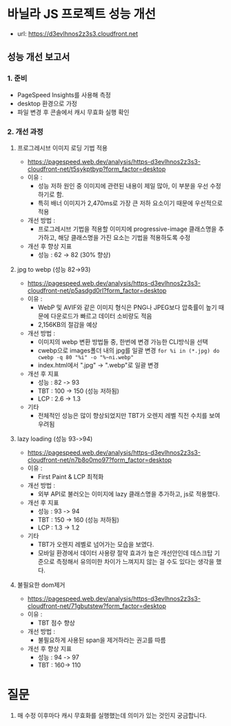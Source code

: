 # 바닐라 JS 프로젝트 성능 개선

- url: https://d3evlhnos2z3s3.cloudfront.net

## 성능 개선 보고서

### 1. 준비

- PageSpeed Insights를 사용해 측정
- desktop 환경으로 가정
- 파일 변경 후 콘솔에서 캐시 무효화 실행 확인

### 2. 개선 과정

1. 프로그레시브 이미지 로딩 기법 적용

   - https://pagespeed.web.dev/analysis/https-d3evlhnos2z3s3-cloudfront-net/t5sykptbyp?form_factor=desktop
   - 이유 :
     - 성능 저하 원인 중 이미지에 관련된 내용이 제일 많아, 이 부분을 우선 수정하기로 함.
     - 특히 배너 이미지가 2,470ms로 가장 큰 저하 요소이기 때문에 우선적으로 적용
   - 개선 방법 :
     - 프로그레시브 기법을 적용할 이미지에 progressive-image 클래스명을 추가하고, 해당 클래스명을 가진 요소는 기법을 적용하도록 수정
   - 개선 후 향상 지표
     - 성능 : 62 → 82 (30% 향상)

2. jpg to webp (성능 82→93)

   - https://pagespeed.web.dev/analysis/https-d3evlhnos2z3s3-cloudfront-net/p5asdgd0rl?form_factor=desktop
   - 이유 :
     - WebP 및 AVIF와 같은 이미지 형식은 PNG나 JPEG보다 압축률이 높기 때문에 다운로드가 빠르고 데이터 소비량도 적음
     - 2,156KB의 절감을 예상
   - 개선 방법 :
     - 이미지의 webp 변환 방법들 중, 한번에 변경 가능한 CLI방식을 선택
     - cwebp으로 images폴더 내의 jpg를 일괄 변경 `for %i in (*.jpg) do cwebp -q 80 "%i" -o "%~ni.webp"`
     - index.html에서 ".jpg" -> ".webp"로 일괄 변경
   - 개선 후 지표
     - 성능 : 82 -> 93
     - TBT : 100 -> 150 (성능 저하됨)
     - LCP : 2.6 -> 1.3
   - 기타
     - 전체적인 성능은 많이 향상되었지만 TBT가 오렌지 레벨 직전 수치를 보여 우려됨

3. lazy loading (성능 93->94)

   - https://pagespeed.web.dev/analysis/https-d3evlhnos2z3s3-cloudfront-net/n7b8o0mo97?form_factor=desktop
   - 이유 :
     - First Paint & LCP 최적화
   - 개선 방법 :
     - 외부 API로 불러오는 이미지에 lazy 클래스명을 추가하고, js로 적용했다.
   - 개선 후 지표
     - 성능 : 93 -> 94
     - TBT : 150 -> 160 (성능 저하됨)
     - LCP : 1.3 -> 1.2
   - 기타
     - TBT가 오렌지 레벨로 넘어가는 모습을 보였다.
     - 모바일 환경에서 데이터 사용량 절약 효과가 높은 개선안인데 데스크탑 기준으로 측정해서 유의미한 차이가 느껴지지 않는 걸 수도 있다는 생각을 했다.

4. 불필요한 dom제거

   - https://pagespeed.web.dev/analysis/https-d3evlhnos2z3s3-cloudfront-net/71gbutstew?form_factor=desktop
   - 이유 :
     - TBT 점수 향상
   - 개선 방법 :
     - 불필요하게 사용된 span을 제거하라는 권고를 따름
   - 개선 후 향상 지표
     - 성능 : 94 -> 97
     - TBT : 160-> 110

# 질문

1. 매 수정 이후마다 캐시 무효화를 실행했는데 의미가 있는 것인지 궁금합니다.
